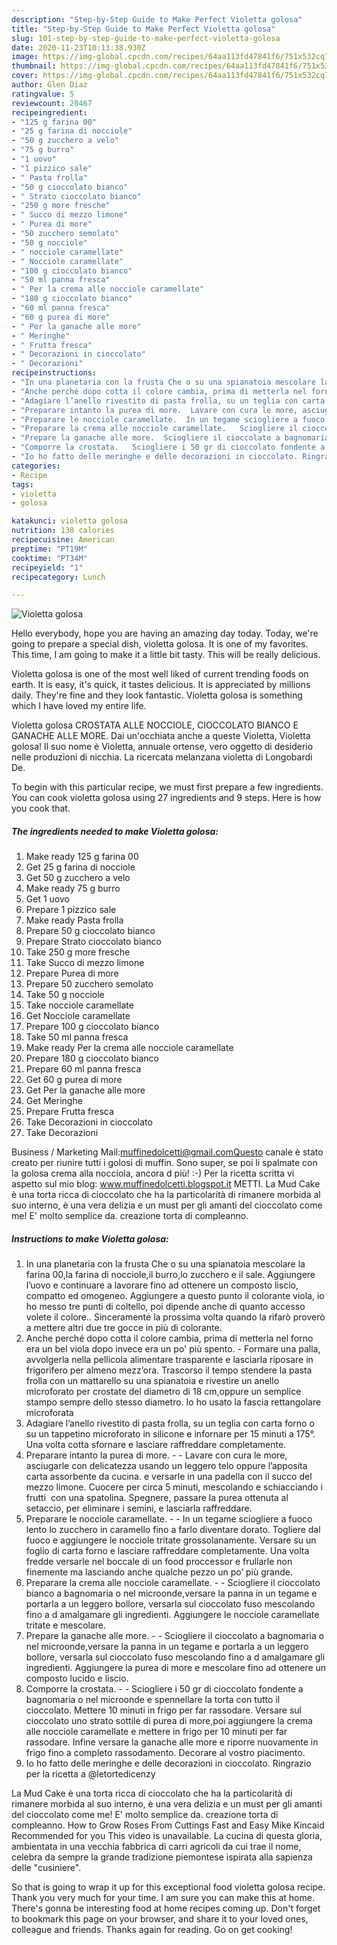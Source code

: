```yaml
---
description: "Step-by-Step Guide to Make Perfect Violetta golosa"
title: "Step-by-Step Guide to Make Perfect Violetta golosa"
slug: 101-step-by-step-guide-to-make-perfect-violetta-golosa
date: 2020-11-23T10:13:38.930Z
image: https://img-global.cpcdn.com/recipes/64aa113fd47841f6/751x532cq70/violetta-golosa-recipe-main-photo.jpg
thumbnail: https://img-global.cpcdn.com/recipes/64aa113fd47841f6/751x532cq70/violetta-golosa-recipe-main-photo.jpg
cover: https://img-global.cpcdn.com/recipes/64aa113fd47841f6/751x532cq70/violetta-golosa-recipe-main-photo.jpg
author: Glen Diaz
ratingvalue: 5
reviewcount: 20467
recipeingredient:
- "125 g farina 00"
- "25 g farina di nocciole"
- "50 g zucchero a velo"
- "75 g burro"
- "1 uovo"
- "1 pizzico sale"
- " Pasta frolla"
- "50 g cioccolato bianco"
- " Strato cioccolato bianco"
- "250 g more fresche"
- " Succo di mezzo limone"
- " Purea di more"
- "50 zucchero semolato"
- "50 g nocciole"
- " nocciole caramellate"
- " Nocciole caramellate"
- "100 g cioccolato bianco"
- "50 ml panna fresca"
- " Per la crema alle nocciole caramellate"
- "180 g cioccolato bianco"
- "60 ml panna fresca"
- "60 g purea di more"
- " Per la ganache alle more"
- " Meringhe"
- " Frutta fresca"
- " Decorazioni in cioccolato"
- " Decorazioni"
recipeinstructions:
- "In una planetaria con la frusta Che o su una spianatoia mescolare la farina 00,la farina di nocciole,il burro,lo zucchero e il sale. Aggiungere l’uovo e continuare a lavorare fino ad ottenere un composto liscio, compatto ed omogeneo. Aggiungere a questo punto il colorante viola, io ho messo tre punti di coltello, poi dipende anche di quanto accesso volete il colore.. Sinceramente la prossima volta quando la rifarò proverò a mettere altri due tre gocce in più di colorante."
- "Anche perché dopo cotta il colore cambia, prima di metterla nel forno era un bel viola dopo invece era un po&#39; più spento.  Formare una palla, avvolgerla nella pellicola alimentare trasparente e lasciarla riposare in frigorifero per almeno mezz’ora. Trascorso il tempo stendere la pasta frolla con un mattarello su una spianatoia e rivestire un anello microforato per crostate del diametro di 18 cm,oppure un semplice stampo sempre dello stesso diametro. Io ho usato la fascia rettangolare microforata"
- "Adagiare l’anello rivestito di pasta frolla, su un teglia con carta forno o su un tappetino microforato in silicone e infornare per 15 minuti a 175°. Una volta cotta sfornare e lasciare raffreddare completamente."
- "Preparare intanto la purea di more.  Lavare con cura le more, asciugarle con delicatezza usando un leggero telo oppure l’apposita carta assorbente da cucina. e versarle in una padella con il succo del mezzo limone. Cuocere per circa 5 minuti, mescolando e schiacciando i frutti  con una spatolina. Spegnere, passare la purea ottenuta al setaccio, per eliminare i semini, e lasciarla raffreddare."
- "Preparare le nocciole caramellate.  In un tegame sciogliere a fuoco lento lo zucchero in caramello fino a farlo diventare dorato. Togliere dal fuoco e aggiungere le nocciole tritate grossolanamente. Versare su un foglio di carta forno e lasciare raffreddare completamente. Una volta fredde versarle nel boccale di un food proccessor e frullarle non finemente ma lasciando anche qualche pezzo un po’ più grande."
- "Preparare la crema alle nocciole caramellate.   Sciogliere il cioccolato bianco a bagnomaria o nel microonde,versare la panna in un tegame e portarla a un leggero bollore, versarla sul cioccolato fuso mescolando fino a d amalgamare gli ingredienti. Aggiungere le nocciole caramellate tritate e mescolare."
- "Prepare la ganache alle more.  Sciogliere il cioccolato a bagnomaria o nel microonde,versare la panna in un tegame e portarla a un leggero bollore, versarla sul cioccolato fuso mescolando fino a d amalgamare gli ingredienti. Aggiungere la purea di more e mescolare fino ad ottenere un composto lucido e liscio."
- "Comporre la crostata.   Sciogliere i 50 gr di cioccolato fondente a bagnomaria o nel microonde e spennellare la torta con tutto il cioccolato. Mettere 10 minuti in frigo per far rassodare. Versare sul cioccolato uno strato sottile di purea di more,poi aggiungere la crema alle nocciole caramellate e mettere in frigo per 10 minuti per far rassodare. Infine versare la ganache alle more e riporre nuovamente in frigo fino a completo rassodamento. Decorare al vostro piacimento."
- "Io ho fatto delle meringhe e delle decorazioni in cioccolato. Ringrazio per la ricetta a @letortedicenzy"
categories:
- Recipe
tags:
- violetta
- golosa

katakunci: violetta golosa 
nutrition: 138 calories
recipecuisine: American
preptime: "PT19M"
cooktime: "PT34M"
recipeyield: "1"
recipecategory: Lunch

---
```



![Violetta golosa](https://img-global.cpcdn.com/recipes/64aa113fd47841f6/751x532cq70/violetta-golosa-recipe-main-photo.jpg)

Hello everybody, hope you are having an amazing day today. Today, we're going to prepare a special dish, violetta golosa. It is one of my favorites. This time, I am going to make it a little bit tasty. This will be really delicious.

Violetta golosa is one of the most well liked of current trending foods on earth. It is easy, it's quick, it tastes delicious. It is appreciated by millions daily. They're fine and they look fantastic. Violetta golosa is something which I have loved my entire life.

Violetta golosa CROSTATA ALLE NOCCIOLE, CIOCCOLATO BIANCO E GANACHE ALLE MORE. Dai un&#39;occhiata anche a queste Violetta, Violetta golosa! Il suo nome è Violetta, annuale ortense, vero oggetto di desiderio nelle produzioni di nicchia. La ricercata melanzana violetta di Longobardi De.


To begin with this particular recipe, we must first prepare a few ingredients. You can cook violetta golosa using 27 ingredients and 9 steps. Here is how you cook that.

<!--inarticleads1-->

##### The ingredients needed to make Violetta golosa:

1. Make ready 125 g farina 00
1. Get 25 g farina di nocciole
1. Get 50 g zucchero a velo
1. Make ready 75 g burro
1. Get 1 uovo
1. Prepare 1 pizzico sale
1. Make ready  Pasta frolla
1. Prepare 50 g cioccolato bianco
1. Prepare  Strato cioccolato bianco
1. Take 250 g more fresche
1. Take  Succo di mezzo limone
1. Prepare  Purea di more
1. Prepare 50 zucchero semolato
1. Take 50 g nocciole
1. Take  nocciole caramellate
1. Get  Nocciole caramellate
1. Prepare 100 g cioccolato bianco
1. Take 50 ml panna fresca
1. Make ready  Per la crema alle nocciole caramellate
1. Prepare 180 g cioccolato bianco
1. Prepare 60 ml panna fresca
1. Get 60 g purea di more
1. Get  Per la ganache alle more
1. Get  Meringhe
1. Prepare  Frutta fresca
1. Take  Decorazioni in cioccolato
1. Take  Decorazioni


Business / Marketing Mail:muffinedolcetti@gmail.comQuesto canale è stato creato per riunire tutti i golosi di muffin. Sono super, se poi li spalmate con la golosa crema alla nocciola, ancora d più! :-) Per la ricetta scritta vi aspetto sul mio blog: www.muffinedolcetti.blogspot.it METTI. La Mud Cake è una torta ricca di cioccolato che ha la particolarità di rimanere morbida al suo interno, è una vera delizia e un must per gli amanti del cioccolato come me! E&#39; molto semplice da. creazione torta di compleanno. 

<!--inarticleads2-->

##### Instructions to make Violetta golosa:

1. In una planetaria con la frusta Che o su una spianatoia mescolare la farina 00,la farina di nocciole,il burro,lo zucchero e il sale. Aggiungere l’uovo e continuare a lavorare fino ad ottenere un composto liscio, compatto ed omogeneo. Aggiungere a questo punto il colorante viola, io ho messo tre punti di coltello, poi dipende anche di quanto accesso volete il colore.. Sinceramente la prossima volta quando la rifarò proverò a mettere altri due tre gocce in più di colorante.
1. Anche perché dopo cotta il colore cambia, prima di metterla nel forno era un bel viola dopo invece era un po&#39; più spento.  - Formare una palla, avvolgerla nella pellicola alimentare trasparente e lasciarla riposare in frigorifero per almeno mezz’ora. Trascorso il tempo stendere la pasta frolla con un mattarello su una spianatoia e rivestire un anello microforato per crostate del diametro di 18 cm,oppure un semplice stampo sempre dello stesso diametro. Io ho usato la fascia rettangolare microforata
1. Adagiare l’anello rivestito di pasta frolla, su un teglia con carta forno o su un tappetino microforato in silicone e infornare per 15 minuti a 175°. Una volta cotta sfornare e lasciare raffreddare completamente.
1. Preparare intanto la purea di more. -  - Lavare con cura le more, asciugarle con delicatezza usando un leggero telo oppure l’apposita carta assorbente da cucina. e versarle in una padella con il succo del mezzo limone. Cuocere per circa 5 minuti, mescolando e schiacciando i frutti  con una spatolina. Spegnere, passare la purea ottenuta al setaccio, per eliminare i semini, e lasciarla raffreddare.
1. Preparare le nocciole caramellate. -  - In un tegame sciogliere a fuoco lento lo zucchero in caramello fino a farlo diventare dorato. Togliere dal fuoco e aggiungere le nocciole tritate grossolanamente. Versare su un foglio di carta forno e lasciare raffreddare completamente. Una volta fredde versarle nel boccale di un food proccessor e frullarle non finemente ma lasciando anche qualche pezzo un po’ più grande.
1. Preparare la crema alle nocciole caramellate.  -  - Sciogliere il cioccolato bianco a bagnomaria o nel microonde,versare la panna in un tegame e portarla a un leggero bollore, versarla sul cioccolato fuso mescolando fino a d amalgamare gli ingredienti. Aggiungere le nocciole caramellate tritate e mescolare.
1. Prepare la ganache alle more. -  - Sciogliere il cioccolato a bagnomaria o nel microonde,versare la panna in un tegame e portarla a un leggero bollore, versarla sul cioccolato fuso mescolando fino a d amalgamare gli ingredienti. Aggiungere la purea di more e mescolare fino ad ottenere un composto lucido e liscio.
1. Comporre la crostata.  -  - Sciogliere i 50 gr di cioccolato fondente a bagnomaria o nel microonde e spennellare la torta con tutto il cioccolato. Mettere 10 minuti in frigo per far rassodare. Versare sul cioccolato uno strato sottile di purea di more,poi aggiungere la crema alle nocciole caramellate e mettere in frigo per 10 minuti per far rassodare. Infine versare la ganache alle more e riporre nuovamente in frigo fino a completo rassodamento. Decorare al vostro piacimento.
1. Io ho fatto delle meringhe e delle decorazioni in cioccolato. Ringrazio per la ricetta a @letortedicenzy


La Mud Cake è una torta ricca di cioccolato che ha la particolarità di rimanere morbida al suo interno, è una vera delizia e un must per gli amanti del cioccolato come me! E&#39; molto semplice da. creazione torta di compleanno. How to Grow Roses From Cuttings Fast and Easy Mike Kincaid Recommended for you This video is unavailable. La cucina di questa gloria, ambientata in una vecchia fabbrica di carri agricoli da cui trae il nome, celebra da sempre la grande tradizione piemontese ispirata alla sapienza delle &#34;cusiniere&#34;. 

So that is going to wrap it up for this exceptional food violetta golosa recipe. Thank you very much for your time. I am sure you can make this at home. There's gonna be interesting food at home recipes coming up. Don't forget to bookmark this page on your browser, and share it to your loved ones, colleague and friends. Thanks again for reading. Go on get cooking!
